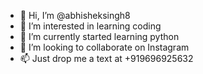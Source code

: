 - 👋 Hi, I’m @abhisheksingh8
- 👀 I’m interested in learning coding
- 🌱 I’m currently started learning python
- 💞️ I’m looking to collaborate on Instagram 
- 📫 Just drop me a text at +919696925632

<!---
abhisheksingh8/abhisheksingh8 is a ✨ special ✨ repository because its `README.md` (this file) appears on your GitHub profile.
You can click the Preview link to take a look at your changes.
--->

